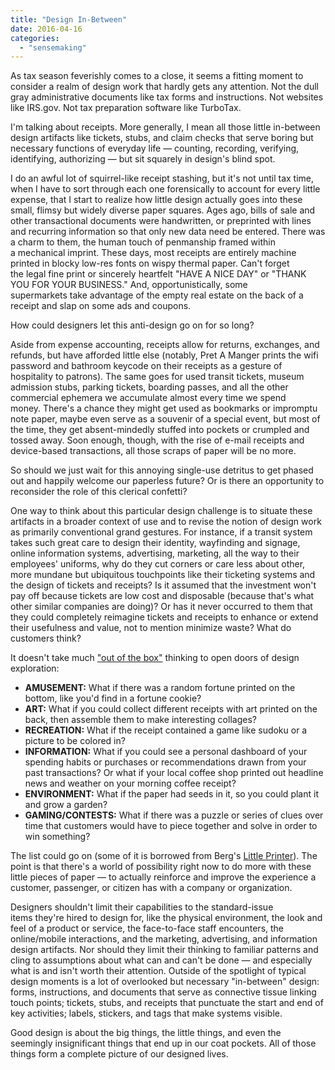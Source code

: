 ```yaml
---
title: "Design In-Between"
date: 2016-04-16
categories: 
  - "sensemaking"
---
```


As tax season feverishly comes to a close, it seems a fitting moment to consider a realm of design work that hardly gets any attention. Not the dull gray administrative documents like tax forms and instructions. Not websites like IRS.gov. Not tax preparation software like TurboTax.

I'm talking about receipts. More generally, I mean all those little in-between design artifacts like tickets, stubs, and claim checks that serve boring but necessary functions of everyday life — counting, recording, verifying, identifying, authorizing — but sit squarely in design's blind spot.

I do an awful lot of squirrel-like receipt stashing, but it's not until tax time, when I have to sort through each one forensically to account for every little expense, that I start to realize how little design actually goes into these small, flimsy but widely diverse paper squares. Ages ago, bills of sale and other transactional documents were handwritten, or preprinted with lines and recurring information so that only new data need be entered. There was a charm to them, the human touch of penmanship framed within a mechanical imprint. These days, most receipts are entirely machine printed in blocky low-res fonts on wispy thermal paper. Can't forget the legal fine print or sincerely heartfelt "HAVE A NICE DAY" or "THANK YOU FOR YOUR BUSINESS." And, opportunistically, some supermarkets take advantage of the empty real estate on the back of a receipt and slap on some ads and coupons.

How could designers let this anti-design go on for so long?

Aside from expense accounting, receipts allow for returns, exchanges, and refunds, but have afforded little else (notably, Pret A Manger prints the wifi password and bathroom keycode on their receipts as a gesture of hospitality to patrons). The same goes for used transit tickets, museum admission stubs, parking tickets, boarding passes, and all the other commercial ephemera we accumulate almost every time we spend money. There's a chance they might get used as bookmarks or impromptu note paper, maybe even serve as a souvenir of a special event, but most of the time, they get absent-mindedly stuffed into pockets or crumpled and tossed away. Soon enough, though, with the rise of e-mail receipts and device-based transactions, all those scraps of paper will be no more.

So should we just wait for this annoying single-use detritus to get phased out and happily welcome our paperless future? Or is there an opportunity to reconsider the role of this clerical confetti?

One way to think about this particular design challenge is to situate these artifacts in a broader context of use and to revise the notion of design work as primarily conventional grand gestures. For instance, if a transit system takes such great care to design their identity, wayfinding and signage, online information systems, advertising, marketing, all the way to their employees' uniforms, why do they cut corners or care less about other, more mundane but ubiquitous touchpoints like their ticketing systems and the design of tickets and receipts? Is it assumed that the investment won't pay off because tickets are low cost and disposable (because that's what other similar companies are doing)? Or has it never occurred to them that they could completely reimagine tickets and receipts to enhance or extend their usefulness and value, not to mention minimize waste? What do customers think?

It doesn't take much ["out of the box"](http://michaelbabwahsingh.com/2016/04/08/imagination-limited/) thinking to open doors of design exploration:

- **AMUSEMENT:** What if there was a random fortune printed on the bottom, like you'd find in a fortune cookie?
- **ART:** What if you could collect different receipts with art printed on the back, then assemble them to make interesting collages?
- **RECREATION:** What if the receipt contained a game like sudoku or a picture to be colored in?
- **INFORMATION:** What if you could see a personal dashboard of your spending habits or purchases or recommendations drawn from your past transactions? Or what if your local coffee shop printed out headline news and weather on your morning coffee receipt?
- **ENVIRONMENT:** What if the paper had seeds in it, so you could plant it and grow a garden?
- **GAMING/CONTESTS:** What if there was a puzzle or series of clues over time that customers would have to piece together and solve in order to win something?

The list could go on (some of it is borrowed from Berg's [Little Printer](https://vimeo.com/32796535)). The point is that there's a world of possibility right now to do more with these little pieces of paper — to actually reinforce and improve the experience a customer, passenger, or citizen has with a company or organization.

Designers shouldn't limit their capabilities to the standard-issue items they're hired to design for, like the physical environment, the look and feel of a product or service, the face-to-face staff encounters, the online/mobile interactions, and the marketing, advertising, and information design artifacts. Nor should they limit their thinking to familiar patterns and cling to assumptions about what can and can't be done — and especially what is and isn't worth their attention. Outside of the spotlight of typical design moments is a lot of overlooked but necessary "in-between" design: forms, instructions, and documents that serve as connective tissue linking touch points; tickets, stubs, and receipts that punctuate the start and end of key activities; labels, stickers, and tags that make systems visible.

Good design is about the big things, the little things, and even the seemingly insignificant things that end up in our coat pockets. All of those things form a complete picture of our designed lives.
